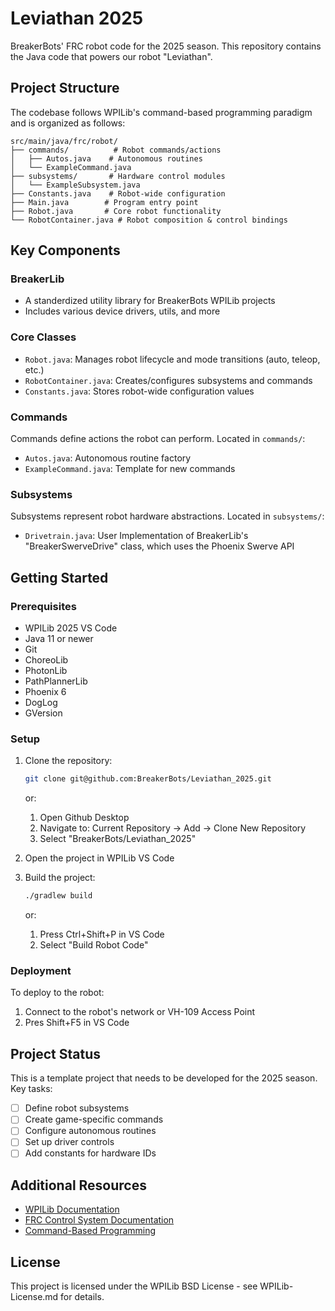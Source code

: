 # Leviathan 2025

BreakerBots' FRC robot code for the 2025 season. This repository contains the Java code that powers our robot "Leviathan".

## Project Structure

The codebase follows WPILib's command-based programming paradigm and is organized as follows:

```
src/main/java/frc/robot/
├── commands/          # Robot commands/actions
│   ├── Autos.java    # Autonomous routines
│   └── ExampleCommand.java
├── subsystems/       # Hardware control modules
│   └── ExampleSubsystem.java
├── Constants.java    # Robot-wide configuration
├── Main.java        # Program entry point
├── Robot.java       # Core robot functionality
└── RobotContainer.java # Robot composition & control bindings
```

## Key Components

### BreakerLib
   - A standerdized utility library for BreakerBots WPILib projects
   - Includes various device drivers, utils, and more

### Core Classes
- `Robot.java`: Manages robot lifecycle and mode transitions (auto, teleop, etc.)
- `RobotContainer.java`: Creates/configures subsystems and commands
- `Constants.java`: Stores robot-wide configuration values

### Commands
Commands define actions the robot can perform. Located in `commands/`:
- `Autos.java`: Autonomous routine factory
- `ExampleCommand.java`: Template for new commands

### Subsystems
Subsystems represent robot hardware abstractions. Located in `subsystems/`:
- `Drivetrain.java`: User Implementation of BreakerLib's "BreakerSwerveDrive" class, which uses the Phoenix Swerve API

## Getting Started

### Prerequisites
- WPILib 2025 VS Code
- Java 11 or newer
- Git
- ChoreoLib
- PhotonLib
- PathPlannerLib
- Phoenix 6
- DogLog
- GVersion

### Setup
1. Clone the repository:
   ```bash
   git clone git@github.com:BreakerBots/Leviathan_2025.git
   ```
   or:
      1. Open Github Desktop
      2. Navigate to: Current Repository -> Add -> Clone New Repository
      3. Select "BreakerBots/Leviathan_2025"

2. Open the project in WPILib VS Code

3. Build the project:
   ```bash
   ./gradlew build
   ```
   or:
      1. Press Ctrl+Shift+P in VS Code
      2. Select "Build Robot Code"

### Deployment
To deploy to the robot:
1. Connect to the robot's network or VH-109 Access Point 
3. Pres Shift+F5 in VS Code

## Project Status

This is a template project that needs to be developed for the 2025 season. Key tasks:
- [ ] Define robot subsystems
- [ ] Create game-specific commands
- [ ] Configure autonomous routines
- [ ] Set up driver controls
- [ ] Add constants for hardware IDs

## Additional Resources

- [WPILib Documentation](https://docs.wpilib.org/)
- [FRC Control System Documentation](https://docs.wpilib.org/en/stable/docs/zero-to-robot/introduction.html)
- [Command-Based Programming](https://docs.wpilib.org/en/stable/docs/software/commandbased/index.html)

## License

This project is licensed under the WPILib BSD License - see WPILib-License.md for details.
